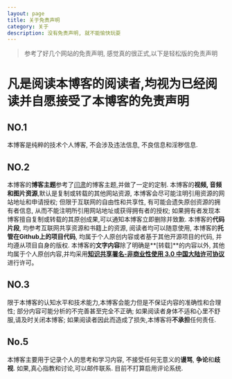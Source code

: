 ```yaml
---
layout: page
title: 关于免责声明
category: 关于
description: 没有免责声明, 就不能愉快玩耍
---
```


> 参考了好几个网站的免责声明, 感觉真的很正式,以下是轻松版的免责声明

# 凡是阅读本博客的阅读者,均视为已经阅读并自愿接受了本博客的免责声明

## NO.1 
本博客是纯粹的技术个人博客, 不会涉及违法信息, 不良信息和淫秽信息. 

## NO.2
本博客的**博客主题**参考了[闫肃](http://yansu.org/)的博客主题,并做了一定的定制. 
本博客的**视频, 音频和图片资源**,默认是复制或转载的其他网站资源, 本博客会尽可能注明引用资源的网站地址和申请授权; 
但限于互联网的自由性和共享性, 有可能会遗失原创资源的拥有者信息, 从而不能注明所引用网站地址或获得拥有者的授权; 
如果拥有者发现本博客擅自复制或转载的其原创成果,可以通知本博客立即删除并致歉. 
本博客的**代码片段**, 均参考互联网共享资源和书籍上的资源, 阅读者均可以随意使用, 
本博客的**托管在Github上的项目代码**, 均属于个人原创内容或者基于其他开源项目的代码, 并均遵从项目自身的版权. 
本博客的**文字内容**除了明确是**[转载]**的内容以外, 其他均属于个人原创内容,并均采用[**知识共享署名-非商业性使用 3.0 中国大陆许可协议**](http://creativecommons.org/licenses/by-nc/3.0/cn/)进行许可。

## NO.3
限于本博客的认知水平和技术能力,本博客会能力但是不保证内容的准确性和合理性; 
部分内容可能分析的不完善甚至完全不正确; 
如果阅读者身体不适和心里不舒服,请及时关闭本博客; 
如果阅读者因此而造成了损失,本博客将**不承担**任何责任. 

## No.5
本博客主要用于记录个人的思考和学习内容, 不接受任何无意义的**谩骂**, **争论**和**歧视**. 
如果,真心指教和讨论,可以邮件联系. 
目前不打算启用评论系统. 
